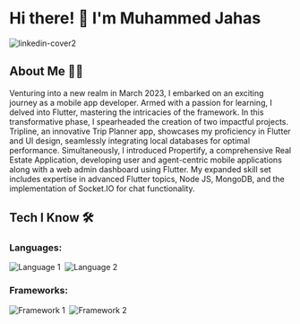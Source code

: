 # Hi there! 👋 I'm Muhammed Jahas

![linkedin-cover2](https://github.com/muhammed-jahas/muhammed-jahas/assets/111055088/171fc190-99c3-4080-b09e-2725be387223)

## About Me 👨‍💻
Venturing into a new realm in March 2023, I embarked on an exciting journey as a mobile app developer. Armed with a passion for learning, I delved into Flutter, mastering the intricacies of the framework. In this transformative phase, I spearheaded the creation of two impactful projects. Tripline, an innovative Trip Planner app, showcases my proficiency in Flutter and UI design, seamlessly integrating local databases for optimal performance. Simultaneously, I introduced Propertify, a comprehensive Real Estate Application, developing user and agent-centric mobile applications along with a web admin dashboard using Flutter. My expanded skill set includes expertise in advanced Flutter topics, Node JS, MongoDB, and the implementation of Socket.IO for chat functionality.

## Tech I Know 🛠️

### Languages:
![Language 1](https://github.com/muhammed-jahas/muhammed-jahas/assets/111055088/2ddb2899-360f-4a85-823d-52f9469c1f66)&nbsp;&nbsp;![Language 2](https://github.com/muhammed-jahas/muhammed-jahas/assets/111055088/2ddb2899-360f-4a85-823d-52f9469c1f66)

### Frameworks:
![Framework 1](https://github.com/muhammed-jahas/muhammed-jahas/assets/111055088/2ddb2899-360f-4a85-823d-52f9469c1f66)&nbsp;&nbsp;![Framework 2](https://github.com/muhammed-jahas/muhammed-jahas/assets/111055088/2ddb2899-360f-4a85-823d-52f9469c1f66)
